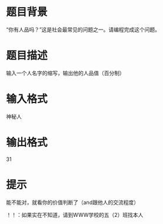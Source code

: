 # 

 
 # 题目背景 
<p>&ldquo;你有人品吗？&rdquo;这是社会最常见的问题之一。请编程完成这个问题。</p> 

 
 # 题目描述 
<p>输入一个人名字的缩写，输出他的人品值（百分制）</p> 

 
 # 输入格式 
<p>神秘人</p> 

 
 # 输出格式 
<p>31</p> 

 
 # 提示 
<p>能不能对，就看你的价值判断了（and跟他人的交流程度）</p>

<p>！！：如果实在不知道，请到WWW学校的五（2）班找本人</p> 
